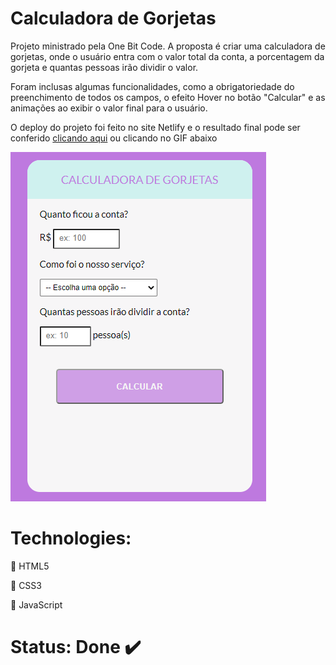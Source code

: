 # Calculadora de Gorjetas

Projeto ministrado pela One Bit Code. 
A proposta é criar uma calculadora de gorjetas, onde o usuário entra com o valor total da conta, a porcentagem da gorjeta e quantas pessoas irão dividir o valor.

Foram inclusas algumas funcionalidades, como a obrigatoriedade do preenchimento de todos os campos, o efeito Hover no botão "Calcular" e as animações ao exibir o valor final para o usuário.

O deploy do projeto foi feito no site Netlify e o resultado final pode ser conferido [clicando aqui](https://calculadora-gorjeta-js-onebitcode.netlify.app/) ou clicando no GIF abaixo

[![](pitch.gif)](https://calculadora-gorjeta-js-onebitcode.netlify.app/)

# Technologies:
:small_orange_diamond: HTML5

:small_blue_diamond: CSS3

:star2: JavaScript

# Status: Done :heavy_check_mark:
